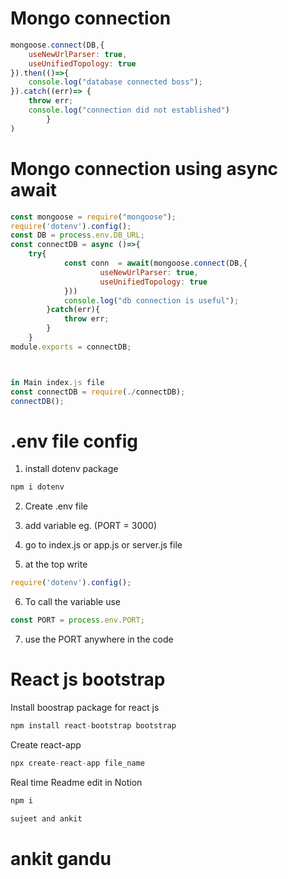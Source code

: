 
# Mongo connection 

```javascript
mongoose.connect(DB,{
    useNewUrlParser: true, 
    useUnifiedTopology: true 
}).then(()=>{
    console.log("database connected boss"); 
}).catch((err)=> {
    throw err; 
    console.log("connection did not established")
		}
)
```

# Mongo connection using async await 

```javascript
const mongoose = require("mongoose");
require('dotenv').config(); 
const DB = process.env.DB_URL; 
const connectDB = async ()=>{
	try{
			const conn  = await(mongoose.connect(DB,{
					useNewUrlParser: true,
					useUnifiedTopology: true					
			}))
			console.log("db connection is useful"); 
		}catch(err){
			throw err; 
		}		
	}
module.exports = connectDB; 



in Main index.js file 
const connectDB = require(./connectDB); 
connectDB(); 
```

# .env file config 

1. install dotenv package 

```javascript
npm i dotenv
```

2. Create .env file 

3. add variable eg. (PORT = 3000)

4. go to index.js or app.js or server.js file  

5. at the top write 

```javascript
require('dotenv').config();
```

6. To call the variable use 

```javascript
const PORT = process.env.PORT; 
```

7. use the PORT anywhere in the code 

# React js bootstrap 

Install boostrap package for react js 

```javascript
npm install react-bootstrap bootstrap
```

Create react-app 

```javascript
npx create-react-app file_name
```

Real time Readme edit in Notion

```javascript
npm i 

sujeet and ankit

```

# ankit gandu 
